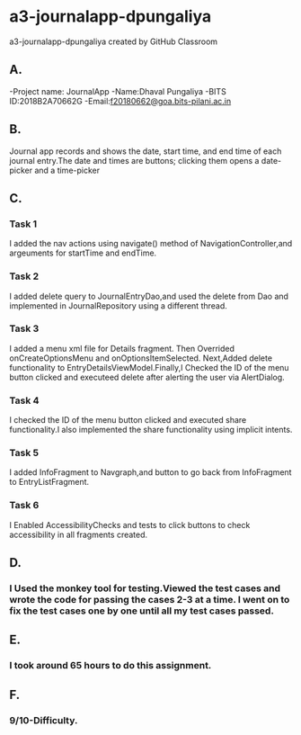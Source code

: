 # a3-journalapp-dpungaliya
a3-journalapp-dpungaliya created by GitHub Classroom

## A. 
-Project name: JournalApp
-Name:Dhaval Pungaliya 
-BITS ID:2018B2A70662G 
-Email:f20180662@goa.bits-pilani.ac.in

## B.
Journal app records and shows the date, start time, and end time of each journal entry.The date and times are buttons; clicking them opens a date-picker and a time-picker

## C.
### Task 1
I added the nav actions using navigate() method of NavigationController,and argeuments for startTime and endTime.

### Task 2
I added delete query to JournalEntryDao,and used the delete from Dao and implemented in JournalRepository using a different thread.

### Task 3 
I added a menu xml file for Details fragment. Then Overrided onCreateOptionsMenu and onOptionsItemSelected. Next,Added delete functionality to EntryDetailsViewModel.Finally,I Checked the ID of the menu button clicked and executeed delete after alerting the user via AlertDialog.
	
### Task 4
I checked the ID of the menu button clicked and executed share functionality.I also implemented the share functionality using implicit intents.

### Task 5
I added InfoFragment to Navgraph,and button to go back from InfoFragment to EntryListFragment. 
	
### Task 6
I Enabled AccessibilityChecks and tests to click buttons to check accessibility in all fragments created.

## D.
### I Used the monkey tool for testing.Viewed the test cases and wrote the code for passing the cases 2-3 at a time. I went on to fix the test cases one by one until all my test cases passed.

## E.
### I took around 65 hours to do this assignment.

## F.
### 9/10-Difficulty.